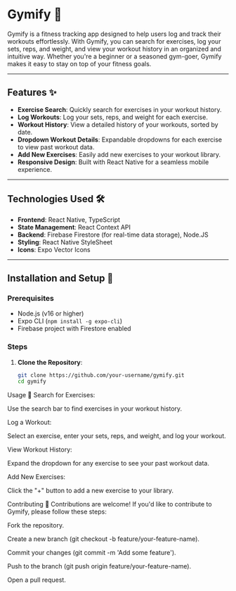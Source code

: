 # Gymify 💪

Gymify is a fitness tracking app designed to help users log and track their workouts effortlessly. With Gymify, you can search for exercises, log your sets, reps, and weight, and view your workout history in an organized and intuitive way. Whether you're a beginner or a seasoned gym-goer, Gymify makes it easy to stay on top of your fitness goals.


---

## Features ✨

- **Exercise Search**: Quickly search for exercises in your workout history.
- **Log Workouts**: Log your sets, reps, and weight for each exercise.
- **Workout History**: View a detailed history of your workouts, sorted by date.
- **Dropdown Workout Details**: Expandable dropdowns for each exercise to view past workout data.
- **Add New Exercises**: Easily add new exercises to your workout library.
- **Responsive Design**: Built with React Native for a seamless mobile experience.

---

## Technologies Used 🛠️

- **Frontend**: React Native, TypeScript
- **State Management**: React Context API
- **Backend**: Firebase Firestore (for real-time data storage), Node.JS
- **Styling**: React Native StyleSheet
- **Icons**: Expo Vector Icons

---

## Installation and Setup 🚀

### Prerequisites
- Node.js (v16 or higher)
- Expo CLI (`npm install -g expo-cli`)
- Firebase project with Firestore enabled

### Steps
1. **Clone the Repository**:
   ```bash
   git clone https://github.com/your-username/gymify.git
   cd gymify


Usage 📱
Search for Exercises:

Use the search bar to find exercises in your workout history.

Log a Workout:

Select an exercise, enter your sets, reps, and weight, and log your workout.

View Workout History:

Expand the dropdown for any exercise to see your past workout data.

Add New Exercises:

Click the "+" button to add a new exercise to your library.


Contributing 🤝
Contributions are welcome! If you'd like to contribute to Gymify, please follow these steps:

Fork the repository.

Create a new branch (git checkout -b feature/your-feature-name).

Commit your changes (git commit -m 'Add some feature').

Push to the branch (git push origin feature/your-feature-name).

Open a pull request.


